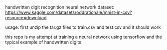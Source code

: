 handwritten digit recognition neural network
dataset: https://www.kaggle.com/datasets/oddrationale/mnist-in-csv?resource=download

usage: first unzip the tar.gz files to train.csv and test.csv and it should work

this repo is my attempt at training a neural network using tensorflow and the typical example of handwritten digits
